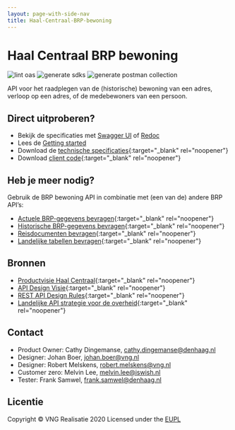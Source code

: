 ```yaml
---
layout: page-with-side-nav
title: Haal-Centraal-BRP-bewoning
---
```

# Haal Centraal BRP bewoning

![lint oas](https://github.com/VNG-Realisatie/Haal-Centraal-BRP-Bewoning/workflows/lint-oas/badge.svg)
![generate sdks](https://github.com/VNG-Realisatie/Haal-Centraal-BRP-Bewoning/workflows/generate-sdks/badge.svg)
![generate postman collection](https://github.com/VNG-Realisatie/Haal-Centraal-BRP-Bewoning/workflows/generate-postman-collection/badge.svg)

API voor het raadplegen van de (historische) bewoning van een adres, verloop op een adres, of de medebewoners van een persoon.

## Direct uitproberen?
* Bekijk de specificaties met [Swagger UI](./swagger-ui) of [Redoc](./redoc)
* Lees de [Getting started](./getting-started)
* Download de [technische specificaties](https://github.com/VNG-Realisatie/Haal-Centraal-BRP-Bewoning/blob/master/specificatie/genereervariant/openapi.yaml){:target="_blank" rel="noopener"}
* Download [client code](https://github.com/VNG-Realisatie/Haal-Centraal-BRP-Bewoning/tree/master/code){:target="_blank" rel="noopener"}

## Heb je meer nodig? 
Gebruik de BRP bewoning API in combinatie met (een van de) andere BRP API’s:

* [Actuele BRP-gegevens bevragen](https://vng-realisatie.github.io/Haal-Centraal-BRP-bevragen){:target="_blank" rel="noopener"}
* [Historische BRP-gegevens bevragen](https://vng-realisatie.github.io/Haal-Centraal-BRP-historie-bevragen){:target="_blank" rel="noopener"}
* [Reisdocumenten bevragen](https://vng-realisatie.github.io/Haal-Centraal-Reisdocumenten-bevragen){:target="_blank" rel="noopener"}
* [Landelijke tabellen bevragen](https://vng-realisatie.github.io/Haal-Centraal-BRP-tabellen-bevragen){:target="_blank" rel="noopener"}

## Bronnen

* [Productvisie Haal Centraal](https://vng-realisatie.github.io/Haal-Centraal){:target="_blank" rel="noopener"}
* [API Design Visie](https://github.com/Geonovum/KP-APIs/tree/master/Werkgroep%20Design%20Visie){:target="_blank" rel="noopener"}
* [REST API Design Rules](https://docs.geostandaarden.nl/api/API-Designrules/){:target="_blank" rel="noopener"}
* [Landelijke API strategie voor de overheid](https://geonovum.github.io/KP-APIs/){:target="_blank" rel="noopener"}

## Contact

* Product Owner: Cathy Dingemanse, [cathy.dingemanse@denhaag.nl](mailto:cathy.dingemanse@denhaag.nl)
* Designer: Johan Boer, [johan.boer@vng.nl](mailto:johan.boer@vng.nl)
* Designer: Robert Melskens, [robert.melskens@vng.nl](mailto:robert.melskens@vng.nl)
* Customer zero: Melvin Lee, [melvin.lee@iswish.nl](mailto:melvin.lee@iswish.nl)
* Tester: Frank Samwel, [frank.samwel@denhaag.nl](mailto:frank.samwel@denhaag.nl)

## Licentie
Copyright &copy; VNG Realisatie 2020
Licensed under the [EUPL](https://github.com/VNG-Realisatie/Haal-Centraal-BRP-bevragen/blob/master/LICENCE.md)
